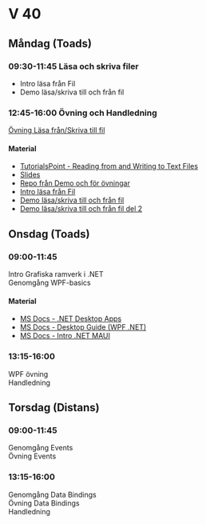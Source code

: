 # V 40

## Måndag (Toads)

### 09:30-11:45 Läsa och skriva filer

* Intro läsa från Fil
* Demo läsa/skriva till och från fil
### 12:45-16:00 Övning och Handledning
[Övning Läsa från/Skriva till fil](./ReadWrite%C3%96vning.md)</br>

#### Material
* [TutorialsPoint - Reading from and Writing to Text Files](https://www.tutorialspoint.com/csharp/csharp_text_files.htm)
* [Slides](./Slides/L%C3%A4saSkrivaFil.pdf)
* [Repo från Demo och för övningar](https://github.com/niklas-hjelm/ReadWriteFileDemo)
* [Intro läsa från Fil](https://ithogskolan-my.sharepoint.com/:v:/g/personal/niklas_hjelm_iths_se/EdUzskCCnpdJkytb7U2N0JkBdULFcNskv0OAGIcryVyWmg?e=TU6m3G) 
* [Demo läsa/skriva till och från fil](https://ithogskolan-my.sharepoint.com/:v:/g/personal/niklas_hjelm_iths_se/Ed8J3sKXmwtDrpFzxDuqZFkB05NKa5qYzyQZiR3W3EPAzg?e=I2KpLe)
* [Demo läsa/skriva till och från fil del 2](https://ithogskolan-my.sharepoint.com/:v:/g/personal/niklas_hjelm_iths_se/EfvBdX_17f1OsxCxuZceHf4BILRjuC-dWpP7pSh-_-vufA?e=1dLqYI)

## Onsdag (Toads)
### 09:00-11:45
Intro Grafiska ramverk i .NET</br>
Genomgång WPF-basics
#### Material
* [MS Docs - .NET Desktop Apps](https://dotnet.microsoft.com/en-us/apps/desktop)
* [MS Docs - Desktop Guide (WPF .NET)](https://learn.microsoft.com/sv-se/dotnet/desktop/wpf/overview/?view=netdesktop-7.0)
* [MS Docs - Intro .NET MAUI](https://learn.microsoft.com/sv-se/dotnet/architecture/maui/introduction)
### 13:15-16:00
WPF övning<br>
Handledning
## Torsdag (Distans)
### 09:00-11:45 
Genomgång Events</br>
Övning Events
### 13:15-16:00
Genomgång Data Bindings</br>
Övning Data Bindings<br>
Handledning
